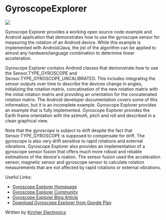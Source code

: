 GyroscopeExplorer
=================

![](http://www.kircherelectronics.com/bundles/keweb/css/images/gyroscope_explorer_phone_graphic.png?raw=true)

Gyroscope Explorer provides a working open source code example and Android application that demonstrates how to use the gyroscope sensor for measuring the rotation of an Android device. While this example is implemented with Android/Java, the jist of the algorithm can be applied to almost any hardware/language combination to determine linear acceleration.

Gyroscope Explorer contains Android classes that demonstrate how to use the Sensor.TYPE_GYROSCOPE and Sensor.TYPE_GYROSCOPE_UNCALIBRATED. This includes integrating the sensor outputs over time to describe the devices change in angles, initializing the rotation matrix, concatination of the new rotation matrix with the initial rotation matrix and providing an orientation for the concatenated rotation matrix. The Android developer documentation covers some of this information, but it is an incomplete example. Gyroscope Explorer provides an example that is fully implemented. Gyroscope Explorer provides the Earth frame orientation with the azimuth, pitch and roll and described in a clean graphical view.

Note that the gyroscope is subject to drift despite the fact that Sensor.TYPE_GYROSCOPE is supposed to compensate for drift. The gyroscope is also very drift sensitive to rapid rotations and external vibrations. Gyroscope Explorer also provides an implementation of a gyroscope sensor fusion that offers much more robust and reliable estimations of the device's roation. The sensor fusion used the acceleration sensor, magnetic sensor and gyroscope sensor to calculate rotation measurements that are not affected by rapid rotations or external vibrations.

Useful Links:

* [Gyroscope Explorer Homepage](http://www.kircherelectronics.com/gyroscopeexplorer/gyroscopeexplorer)
* [Gyroscope Explorer Community](http://kircherelectronics.com/forum/viewforum.php?f=12)
* [Gyroscope Explorer Blog Article](http://www.kircherelectronics.com/blog/index.php/11-android/sensors/15-android-gyroscope-basics)
* [Download Gyroscope Explorer from Google Play](https://play.google.com/store/apps/details?id=com.kircherelectronics.com.gyroscopeexplorer)

Written by [Kircher Electronics](https://www.kircherelectronics.com)

